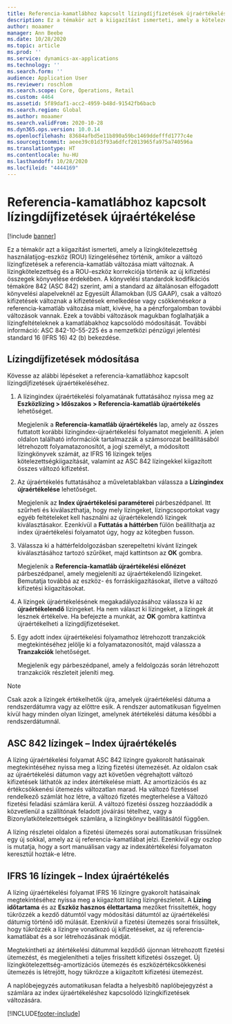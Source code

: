 ```yaml
---
title: Referencia-kamatlábhoz kapcsolt lízingdíjfizetések újraértékelése
description: Ez a témakör azt a kiigazítást ismerteti, amely a kötelezettség használatijog-eszköz (ROU) lízingeléséhez történik, amikor a változó lízingfizetések a referencia-kamatláb változása miatt változnak.
author: moaamer
manager: Ann Beebe
ms.date: 10/28/2020
ms.topic: article
ms.prod: ''
ms.service: dynamics-ax-applications
ms.technology: ''
ms.search.form: ''
audience: Application User
ms.reviewer: roschlom
ms.search.scope: Core, Operations, Retail
ms.custom: 4464
ms.assetid: 5f89daf1-acc2-4959-b48d-91542fb6bacb
ms.search.region: Global
ms.author: moaamer
ms.search.validFrom: 2020-10-28
ms.dyn365.ops.version: 10.0.14
ms.openlocfilehash: 83684afbd5e11b890a59bc1469ddefffd1777c4e
ms.sourcegitcommit: aeee39c01d3f93a6dfcf2013965fa975a740596a
ms.translationtype: HT
ms.contentlocale: hu-HU
ms.lasthandoff: 10/28/2020
ms.locfileid: "4444169"
---
```

# <a name="revalue-lease-payments-that-are-linked-to-an-index-rate"></a>Referencia-kamatlábhoz kapcsolt lízingdíjfizetések újraértékelése

[!include [banner](../includes/banner.md)]

Ez a témakör azt a kiigazítást ismerteti, amely a lízingkötelezettség használatijog-eszköz (ROU) lízingeléséhez történik, amikor a változó lízingfizetések a referencia-kamatláb változása miatt változnak. A lízingkötelezettség és a ROU-eszköz korrekciója történik az új kifizetési összegek könyvelése érdekében. A könyvelési standardok kodifikációs témaköre 842 (ASC 842) szerint, ami a standard az általánosan elfogadott könyvelési alapelveknél az Egyesült Államokban (US GAAP), csak a változó kifizetések változnak a kifizetések emelkedése vagy csökkenésekor a referencia-kamatláb változása miatt, kivéve, ha a pénzforgalomban további változások vannak. Ezek a további változások magukban foglalhatják a lízingfeltételeknek a kamatlábakhoz kapcsolódó módosítását. További információ: ASC 842-10-55-225 és a nemzetközi pénzügyi jelentési standard 16 (IFRS 16) 42 (b) bekezdése.

## <a name="adjust-lease-payments"></a>Lízingdíjfizetések módosítása

Kövesse az alábbi lépéseket a referencia-kamatlábhoz kapcsolt lízingdíjfizetések újraértékeléséhez.

1. A lízingindex újraértékelési folyamatának futtatásához nyissa meg az **Eszközlízing \> Időszakos \> Referencia-kamatláb újraértékelés** lehetőséget.

    Megjelenik a **Referencia-kamatláb újraértékelés** lap, amely az összes futtatott korábbi lízingindex-újraértékelési folyamatot megjeleníti. A jelen oldalon található információk tartalmazzák a számsorozat beállításából létrehozott folyamatazonosítót, a jogi személyt, a módosított lízingkönyvek számát, az IFRS 16 lízingek teljes kötelezettségkiigazítását, valamint az ASC 842 lízingekkel kiigazított összes változó kifizetést.

2. Az újraértékelés futtatásához a műveletablakban válassza a **Lízingindex újraértékelése** lehetőséget.

    Megjelenik az **Index újraértékelési paraméterei** párbeszédpanel. Itt szűrheti és kiválaszthatja, hogy mely lízingeket, lízingcsoportokat vagy egyéb feltételeket kell használni az újraértékelendő lízingek kiválasztásakor. Ezenkívül a **Futtatás a háttérben** fülön beállíthatja az index újraértékelési folyamatot úgy, hogy az kötegben fusson.

4. Válassza ki a háttérfeldolgozásban szerepeltetni kívánt lízingek kiválasztásához tartozó szűrőket, majd kattintson az **OK** gombra.

    Megjelenik a **Referencia-kamatláb újraértékelési előnézet** párbeszédpanel, amely megjeleníti az újraértékelendő lízingeket. Bemutatja továbbá az eszköz- és forráskiigazításokat, illetve a változó kifizetési kiigazításokat.
    
5. A lízingek újraértékelésének megakadályozásához válassza ki az **újraértékelendő** lízingeket. Ha nem választ ki lízingeket, a lízingek át lesznek értékelve. Ha befejezte a munkát, az **OK** gombra kattintva újraértékelheti a lízingdíjfizetéseket.
6. Egy adott index újraértékelési folyamathoz létrehozott tranzakciók megtekintéséhez jelölje ki a folyamatazonosítót, majd válassza a **Tranzakciók** lehetőséget.

    Megjelenik egy párbeszédpanel, amely a feldolgozás során létrehozott tranzakciók részleteit jeleníti meg.

> [!NOTE]
> Csak azok a lízingek értékelhetők újra, amelyek újraértékelési dátuma a rendszerdátumra vagy az előttre esik. A rendszer automatikusan figyelmen kívül hagy minden olyan lízinget, amelynek átértékelési dátuma későbbi a rendszerdátumnál.

## <a name="asc-842-leases--index-revaluation"></a>ASC 842 lízingek – Index újraértékelés

A lízing újraértékelési folyamat ASC 842 lízingre gyakorolt hatásainak megtekintéséhez nyissa meg a lízing fizetési ütemezését. Az oldalon csak az újraértékelési dátumon vagy azt követően végrehajtott változó kifizetések láthatók az index átértékelése miatt. Az amortizációs és az értékcsökkenési ütemezés változatlan marad. Ha változó fizetéssel rendelkező számlát hoz létre, a változó fizetés megterhelése a Változó fizetési feladási számlára kerül. A változó fizetési összeg hozzáadódik a közvetlenül a szállítónak feladott jóváírási tételhez, vagy a Bizonylatkötelezettségek számlára, a lízingkönyv beállításától függően.

A lízing részletei oldalon a fizetési ütemezés sorai automatikusan frissülnek egy új sokkal, amely az új referencia-kamatlábat jelzi. Ezenkívül egy oszlop is mutatja, hogy a sort manuálisan vagy az indexátértékelési folyamaton keresztül hozták-e létre.

## <a name="ifrs-16-leases--index-revaluation"></a>IFRS 16 lízingek – Index újraértékelés

A lízing újraértékelési folyamat IFRS 16 lízingre gyakorolt hatásainak megtekintéséhez nyissa meg a kiigazított lízing lízingrészleteit. A **Lízing időtartama** és az **Eszköz hasznos élettartama** mezőket frissítették, hogy tükrözzék a kezdő dátumtól vagy módosítási dátumtól az újraértékelési dátumig történő idő múlását. Ezenkívül a fizetési ütemezés sorai frissültek, hogy tükrözzék a lízingre vonatkozó új kifizetéseket, az új referencia-kamatlábat és a sor létrehozásának módját.

Megtekintheti az átértékelési dátummal kezdődő újonnan létrehozott fizetési ütemezést, és megjelenítheti a teljes frissített kifizetési összeget. Új lízingkötelezettség-amortizációs ütemezés és eszközértékcsökkenési ütemezés is létrejött, hogy tükrözze a kiigazított kifizetési ütemezést.

A naplóbejegyzés automatikusan feladta a helyesbítő naplóbejegyzést a számlára az index újraértékeléshez kapcsolódó lízingkifizetések változására.


[!INCLUDE[footer-include](../../includes/footer-banner.md)]